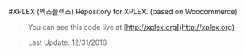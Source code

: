 #XPLEX (엑스플렉스)
Repository for XPLEX. (based on Woocommerce)

>You can see this code live at [http://xplex.org](http://xplex.org)

>Last Update: 12/31/2016
